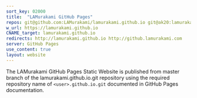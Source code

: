 ```yaml
---
sort_key: 02000
title:  "LAMurakami GitHub Pages"
repos: git@github.com:LAMurakami/lamurakami.github.io git@ak20:lamurakami.github.io
w_url: https://lamurakami.github.io
CNAME_target: lamurakami.github.io
redirects: http://lamurakami.github.io http://github.lamurakami.com
server: GitHub Pages
use_content: true
layout: website
---
```


The LAMurakami GitHub Pages Static Website is published from master branch of the lamurakami.github.io.git repository using the required repository name of `<user>.github.io.git` documented in GitHub Pages documentation.
